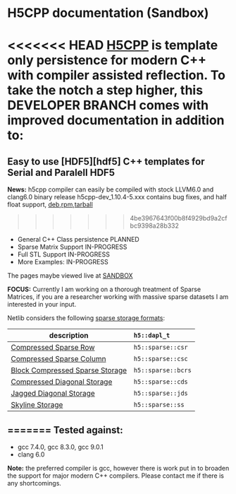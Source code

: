 # H5CPP documentation (Sandbox)

<<<<<<< HEAD
[H5CPP](http://h5cpp.org) is template only persistence for modern C++ with compiler assisted reflection. To take the notch a step higher, this DEVELOPER BRANCH comes with  improved documentation in addition to:
=======
Easy to use  [HDF5][hdf5] C++ templates for Serial and Paralell HDF5  
----------------------------------------------------------------------
**News:**
h5cpp compiler can easily be compiled with stock LLVM6.0 and clang6.0 
binary release h5cpp-dev_1.10.4-5.xxx contains bug fixes, and half float support, [deb](http://h5cpp.org/download/h5cpp-dev_1.10.4-5_amd64.deb),[rpm](http://h5cpp.org/download/h5cpp-dev-1.10.4-5.x86_64.rpm),[tarball](http://h5cpp.org/download/h5cpp-full_1.10.4-5.tar.gz)

>>>>>>> 4be3967643f00b8f4929bd9a2cfbc9398a28b332

* General C++ Class persistence PLANNED
* Sparse Matrix Support IN-PROGRESS
* Full STL Support IN-PROGRESS
* More Examples: IN-PROGRESS


The pages maybe viewed live at [SANDBOX](http://sandbox.h5cpp.org)

**FOCUS:** Currently I am working on a thorough treatment of Sparse Matrices, if you are a researcher working with massive sparse datasets I am interested in your input.

Netlib considers the following [sparse storage formats][109]:

|description                             | `h5::dapl_t`        |
|--------------------|:----------------------------------------|
|[Compressed Sparse Row][110]            | `h5::sparse::csr`   |
|[Compressed Sparse Column][111]         | `h5::sparse::csc`   |
|[Block Compressed Sparse Storage][112]  | `h5::sparse::bcrs`  |
|[Compressed Diagonal Storage][113]      | `h5::sparse::cds`   |
|[Jagged Diagonal Storage][114]          | `h5::sparse::jds`   |
|[Skyline Storage][115]                  | `h5::sparse::ss`    |
=======
Tested against:
-----------------
- gcc 7.4.0, gcc 8.3.0, gcc 9.0.1
- clang 6.0

**Note:** the preferred compiler is gcc, however there is work put in to broaden the support for major modern C++ compilers. Please contact me if there is any shortcomings.



[99]: https://en.wikipedia.org/wiki/C_(programming_language)#Pointers
[100]: http://arma.sourceforge.net/
[101]: http://www.boost.org/doc/libs/1_66_0/libs/numeric/ublas/doc/index.html
[102]: http://eigen.tuxfamily.org/index.php?title=Main_Page#Documentation
[103]: https://sourceforge.net/projects/blitz/
[104]: https://sourceforge.net/projects/itpp/
[105]: http://dlib.net/linear_algebra.html
[106]: https://bitbucket.org/blaze-lib/blaze
[107]: https://github.com/wichtounet/etl
[108]: http://www.netlib.org/utk/people/JackDongarra/la-sw.html
[109]: http://www.netlib.org/utk/people/JackDongarra/etemplates/node372.html
[110]: http://www.netlib.org/utk/people/JackDongarra/etemplates/node373.html
[111]: http://www.netlib.org/utk/people/JackDongarra/etemplates/node374.html
[112]: http://www.netlib.org/utk/people/JackDongarra/etemplates/node375.html
[113]: http://www.netlib.org/utk/people/JackDongarra/etemplates/node376.html
[114]: http://www.netlib.org/utk/people/JackDongarra/etemplates/node377.html
[115]: http://www.netlib.org/utk/people/JackDongarra/etemplates/node378.html



